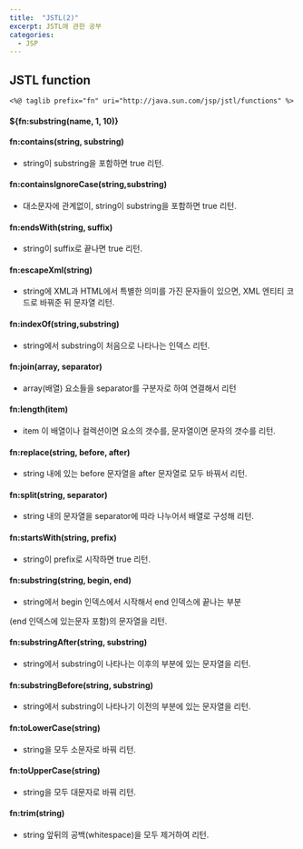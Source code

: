 ```yaml
---
title:  "JSTL(2)"
excerpt: JSTL에 관한 공부
categories:
  - JSP
---
```


## JSTL function
  
```
<%@ taglib prefix="fn" uri="http://java.sun.com/jsp/jstl/functions" %>
```  


#### ${fn:substring(name, 1, 10)}

#### fn:contains(string, substring) 
- string이 substring을 포함하면 true 리턴.

#### fn:containsIgnoreCase(string,substring)
- 대소문자에 관계없이, string이 substring을 포함하면 true 리턴.

#### fn:endsWith(string, suffix)   
- string이 suffix로 끝나면 true 리턴.

#### fn:escapeXml(string)   
- string에 XML과 HTML에서 특별한 의미를 가진 문자들이 있으면, XML 엔티티 코드로 바꿔준 뒤 문자열 리턴.

#### fn:indexOf(string,substring) 
- string에서 substring이 처음으로 나타나는 인덱스 리턴.

#### fn:join(array, separator) 
- array(배열) 요소들을 separator를 구분자로 하여 연결해서 리턴

#### fn:length(item)     
- item 이 배열이나 컬렉션이면 요소의 갯수를, 문자열이면 문자의 갯수를 리턴.

#### fn:replace(string, before, after) 
- string 내에 있는 before 문자열을 after 문자열로 모두 바꿔서 리턴.

#### fn:split(string, separator)   
- string 내의 문자열을 separator에 따라 나누어서 배열로 구성해 리턴.

#### fn:startsWith(string, prefix) 
- string이 prefix로 시작하면 true 리턴.

#### fn:substring(string, begin, end) 
- string에서 begin 인덱스에서 시작해서 end 인덱스에 끝나는 부분  

(end 인덱스에 있는문자 포함)의 문자열을 리턴.

#### fn:substringAfter(string, substring)
- string에서 substring이 나타나는 이후의 부분에 있는 문자열을 리턴.

#### fn:substringBefore(string, substring)
- string에서 substring이 나타나기 이전의 부분에 있는 문자열을 리턴.

#### fn:toLowerCase(string)   
- string을 모두 소문자로 바꿔 리턴.

#### fn:toUpperCase(string)   
- string을 모두 대문자로 바꿔 리턴.

#### fn:trim(string)     
- string 앞뒤의 공백(whitespace)을 모두 제거하여 리턴.
